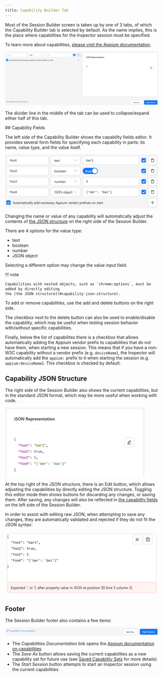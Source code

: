```yaml
---
title: Capability Builder Tab
---
```


Most of the Session Builder screen is taken up by one of 3 tabs, of which the Capability Builder tab
is selected by default. As the name implies, this is the place where capabilities for the Inspector
session must be specified.

To learn more about capabilities, [please visit the Appium documentation](https://appium.io/docs/en/latest/guides/caps/).

![Capability Builder](assets/images/capability-builder/capability-builder.png)

The divider line in the middle of the tab can be used to collapse/expand either half of
this tab.

## Capability Fields

The left side of the Capability Builder shows the capability fields editor. It provides several form
fields for specifying each capability in parts: its name, value type, and the value itself.

![Capability Fields](assets/images/capability-builder/capability-fields.png)

Changing the name or value of any capability will automatically adjust the contents of
[the JSON structure](#capability-json-structure) on the right side of the Session Builder.

There are 4 options for the value type:

- text
- boolean
- number
- JSON object

Selecting a different option may change the value input field.

!!! note

    Capabilities with nested objects, such as `chrome:options`, must be added by directly editing
    the [the JSON structure](#capability-json-structure).

To add or remove capabilities, use the add and delete buttons on the right side.

The checkbox next to the delete button can also be used to enable/disable the capability, which may
be useful when testing session behavior with/without specific capabilities.

Finally, below the list of capabilites there is a checkbox that allows automatically adding the
Appium vendor prefix to capabilities that do not have them, when starting a new session. This means
that if you have a non-W3C capability without a vendor prefix (e.g. `deviceName`), the Inspector will
automatically add the `appium:` prefix to it when starting the session (e.g. `appium:deviceName`).
This checkbox is checked by default.

## Capability JSON Structure

The right side of the Session Builder also shows the current capabilities, but in the standard JSON
format, which may be more useful when working with code.

![Capability JSON Structure](assets/images/capability-builder/capability-json.png)

At the top right of the JSON structure, there is an Edit button, which allows adjusting the
capabilities by directly editing the JSON structure. Toggling this editor mode then shows buttons
for discarding any changes, or saving them. After saving, any changes will also be reflected in
[the capability fields](#capability-fields) on the left side of the Session Builder.

In order to assist with editing raw JSON, when attempting to save any changes, they are
automatically validated and rejected if they do not fit the JSON syntax:

![JSON Editor Error](assets/images/capability-builder/capability-json-editor.png)

## Footer

The Session Builder footer also contains a few items:

![Footer](assets/images/capability-builder/capability-builder-footer.png)

- The _Capabilities Documentation_ link opens the [Appium documentation on capabilities](https://appium.io/docs/en/latest/guides/caps/)
- The _Save As_ button allows saving the current capabilities as a new capability set for future use
  (see [Saved Capability Sets](./saved-capability-sets.md) for more details)
- The _Start Session_ button attempts to start an Inspector session using the current capabilities
